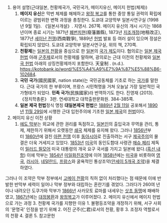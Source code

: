 1. 용어 설명(근대일본, 천황제국가, 국민국가, 메이지유신, 메이지 헌법(체제))
	1. **메이지 유신**은 막번 체제를 해체하고 [왕정 복고](https://ko.wikipedia.org/wiki/%EC%99%95%EC%A0%95_%EB%B3%B5%EA%B3%A0 "왕정 복고")를 통한 중앙 통일 권력의 확립에 이르는 광범위한 변혁 과정을 총칭한다.
	   도쿄대 교양학부 일본사연구실 (1998년 9월 1일). 《일본사개설》. 지영사. 267쪽.
	   메이지 유신의 개시 시기는 1868년이며 종료 시기는 1871년 [폐번치현](https://ko.wikipedia.org/wiki/%ED%8F%90%EB%B2%88%EC%B9%98%ED%98%84 "폐번치현")(廢藩置縣), 1873년 [지조개정](https://ko.wikipedia.org/wiki/%EC%A7%80%EC%A1%B0%EA%B0%9C%EC%A0%95 "지조개정")(地租改正), 1877년 [세이난 전쟁](https://ko.wikipedia.org/wiki/%EC%84%B8%EC%9D%B4%EB%82%9C_%EC%A0%84%EC%9F%81 "세이난 전쟁")(西南戰爭), 1889년 [헌법](https://ko.wikipedia.org/wiki/%EC%9D%BC%EB%B3%B8_%EC%A0%9C%EA%B5%AD_%ED%97%8C%EB%B2%95 "일본 제국 헌법") 발표 등 여러 설이 있으며 정설은 확립되지 않았다.
	   도쿄대 교양학부 일본사연구실, 위의 책, 270쪽.
	2. **천황제**는 [일본의 천황](https://ko.wikipedia.org/wiki/%EC%9D%BC%EB%B3%B8%EC%9D%98_%EC%B2%9C%ED%99%A9 "일본의 천황")을 중심으로 한 [일본](https://ko.wikipedia.org/wiki/%EC%9D%BC%EB%B3%B8 "일본")의 [국가 제도](https://ko.wikipedia.org/wiki/%EC%A0%95%EB%B6%80_%ED%98%95%ED%83%9C "정부 형태")이다. 협의로는 [일본 제국 헌법](https://ko.wikipedia.org/wiki/%EC%9D%BC%EB%B3%B8_%EC%A0%9C%EA%B5%AD_%ED%97%8C%EB%B2%95 "일본 제국 헌법") 아래 [군주제](https://ko.wikipedia.org/wiki/%EA%B5%B0%EC%A3%BC%EC%A0%9C "군주제")로서의 천황제를 말하며, 광의로는 근대 이전의 천황제와 [일본국 헌법](https://ko.wikipedia.org/wiki/%EC%9D%BC%EB%B3%B8%EA%B5%AD_%ED%97%8C%EB%B2%95 "일본국 헌법") 아래의 상징천황제까지 포함한다.
	   天皇制 . (n.d.). https://kotobank.jp/word/%E5%A4%A9%E7%9A%87%E5%88%B6-102684.
	3. **국민 국가**(國民國家, nation state)는 국민공동체를 기초로 하는 [국가](https://ko.wikipedia.org/wiki/%EA%B5%AD%EA%B0%80 "국가")를 말한다. 근대 국가의 한 부류이며, 프랑스 시민혁명을 거쳐 오늘날 가장 일반적인 국가형태가 되었다. **민족 국가**(民族國家)라 번역하기도 한다.
	   진영재 (2013). 《정치학총론》 3판. 연세대학교 대학출판문화원. 384-385쪽.
	4. **일본 제국 헌법**정식 명칭 **대일본제국 헌법**은 [1889년](https://ko.wikipedia.org/wiki/1889%EB%85%84 "1889년") [2월 11일](https://ko.wikipedia.org/wiki/2%EC%9B%94_11%EC%9D%BC "2월 11일") 공포해서 [1890년](https://ko.wikipedia.org/wiki/1890%EB%85%84 "1890년") [11월 29일](https://ko.wikipedia.org/wiki/11%EC%9B%94_29%EC%9D%BC "11월 29일")에 시행한 근대 입헌주의에 기초한 [일본 제국](https://ko.wikipedia.org/wiki/%EC%9D%BC%EB%B3%B8_%EC%A0%9C%EA%B5%AD "일본 제국")의 [헌법](https://ko.wikipedia.org/wiki/%ED%97%8C%EB%B2%95 "헌법")이다.
1. 메이지 유신 이전 상황
	1. [에도 막부](https://ko.wikipedia.org/wiki/%EC%97%90%EB%8F%84_%EB%A7%89%EB%B6%80 "에도 막부")는 외교에 관한 권리를 독점하고, [일본인](https://ko.wikipedia.org/wiki/%EC%9D%BC%EB%B3%B8%EC%9D%B8 "일본인")의 출입국과 무역을 관리, 통제, 제한하기 위해서 오랫동안 [쇄국](https://ko.wikipedia.org/wiki/%EC%87%84%EA%B5%AD "쇄국") 체제를 유지해 왔다. 그러나 [1856년](https://ko.wikipedia.org/wiki/1856%EB%85%84 "1856년")부터 [1860년](https://ko.wikipedia.org/wiki/1860%EB%85%84 "1860년")에 걸친 [아편 전쟁](https://ko.wikipedia.org/wiki/%EC%95%84%ED%8E%B8_%EC%A0%84%EC%9F%81 "아편 전쟁") 이후 [동아시아](https://ko.wikipedia.org/wiki/%EB%8F%99%EC%95%84%EC%8B%9C%EC%95%84 "동아시아")로 진출하려는 서구 [제국주의](https://ko.wikipedia.org/wiki/%EC%A0%9C%EA%B5%AD%EC%A3%BC%EC%9D%98 "제국주의")의 물결은 더욱 거세지고 있었다. [1853년](https://ko.wikipedia.org/wiki/1853%EB%85%84 "1853년") [미국](https://ko.wikipedia.org/wiki/%EB%AF%B8%EA%B5%AD "미국")의 동인도함대 사령관 [매슈 페리](https://ko.wikipedia.org/wiki/%EB%A7%A4%EC%8A%88_%EC%BA%98%EB%B8%8C%EB%A0%88%EC%9D%B4%EC%8A%A4_%ED%8E%98%EB%A6%AC "매슈 캘브레이스 페리") 제독이 [밀러드 필모어](https://ko.wikipedia.org/wiki/%EB%B0%80%EB%9F%AC%EB%93%9C_%ED%95%84%EB%AA%A8%EC%96%B4 "밀러드 필모어") 미국 대통령의 개국 요구 국서를 가지고 일본에 왔다.([흑선 내항](https://ko.wikipedia.org/wiki/%ED%9D%91%EC%84%A0_%EB%82%B4%ED%95%AD "흑선 내항")) 이에 막부는 [1854년](https://ko.wikipedia.org/wiki/1854%EB%85%84 "1854년") [미일화친조약](https://ko.wikipedia.org/wiki/%EB%AF%B8%EC%9D%BC%ED%99%94%EC%B9%9C%EC%A1%B0%EC%95%BD "미일화친조약")에 이어 [1858년](https://ko.wikipedia.org/wiki/1858%EB%85%84)에는 [미국](https://ko.wikipedia.org/wiki/%EB%AF%B8%EA%B5%AD "미국")을 비롯하여 [영국](https://ko.wikipedia.org/wiki/%EC%98%81%EA%B5%AD "영국"), [러시아](https://ko.wikipedia.org/wiki/%EB%9F%AC%EC%8B%9C%EC%95%84 "러시아"), [네덜란드](https://ko.wikipedia.org/wiki/%EB%84%A4%EB%8D%9C%EB%9E%80%EB%93%9C "네덜란드"), [프랑스](https://ko.wikipedia.org/wiki/%ED%94%84%EB%9E%91%EC%8A%A4 "프랑스")와 굴욕적인 통상조약([안세이 5개국 조약](https://ko.wikipedia.org/wiki/%EC%95%88%EC%84%B8%EC%9D%B4_5%EA%B0%9C%EA%B5%AD_%EC%A1%B0%EC%95%BD "안세이 5개국 조약"))을 체결하였다.

그러나 이 조약은 막부 정부에서 [고메이 천황](https://ko.wikipedia.org/wiki/%EA%B3%A0%EB%A9%94%EC%9D%B4_%EC%B2%9C%ED%99%A9 "고메이 천황")의 칙허 없이 처리했다는 점 때문에 이에 반발한 반막부 세력이 일어나 막부 정부와 대립하는 혼란기를 겪었다. 그러다가 260여 년이나 내려오던 도쿠가와 막부가 [1866년](https://ko.wikipedia.org/wiki/1866%EB%85%84 "1866년") 사카모토 료마를 내세우는 [삿초 동맹](https://ko.wikipedia.org/wiki/%EC%82%BF%EC%B4%88_%EB%8F%99%EB%A7%B9 "삿초 동맹")에 패배하였고, [1867년](https://ko.wikipedia.org/wiki/1867%EB%85%84 "1867년")에는 [대정봉환](https://ko.wikipedia.org/wiki/%EB%8C%80%EC%A0%95%EB%B4%89%ED%99%98 "대정봉환")과 [왕정복고](https://ko.wikipedia.org/wiki/%EC%99%95%EC%A0%95%EB%B3%B5%EA%B3%A0_(%EC%9D%BC%EB%B3%B8) "왕정복고 (일본)")가 이루어졌다.
2. 메이지 유신에서 메이지 헌법으로 가는 과정
3. 천황제 국가를 지향한 이유
	1. 불평등조약을 개정하기 위해, 서구 사회의 '문명국' 인정을 받기 위해
	2. 어진 군주(仁君)로서의 천황, 황후
	3. 조정자 역할로서의 천황
4. 결론
5. 참고문헌